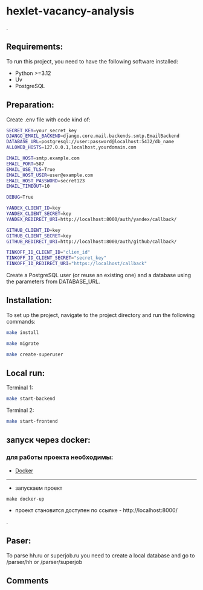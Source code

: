 # hexlet-vacancy-analysis

.



## Requirements:

To run this project, you need to have the following software installed:

- Python >=3.12
- Uv
- PostgreSQL

## Preparation:

Create .env file with code kind of:

```bash
SECRET_KEY=your_secret_key
DJANGO_EMAIL_BACKEND=django.core.mail.backends.smtp.EmailBackend
DATABASE_URL=postgresql://user:password@localhost:5432/db_name
ALLOWED_HOSTS=127.0.0.1,localhost,yourdomain.com

EMAIL_HOST=smtp.example.com
EMAIL_PORT=587
EMAIL_USE_TLS=True
EMAIL_HOST_USER=user@example.com
EMAIL_HOST_PASSWORD=secret123
EMAIL_TIMEOUT=10

DEBUG=True

YANDEX_CLIENT_ID=key
YANDEX_CLIENT_SECRET=key
YANDEX_REDIRECT_URI=http://localhost:8000/auth/yandex/callback/

GITHUB_CLIENT_ID=key
GITHUB_CLIENT_SECRET=key
GITHUB_REDIRECT_URI=http://localhost:8000/auth/github/callback/

TINKOFF_ID_CLIENT_ID="clien_id"
TINKOFF_ID_CLIENT_SECRET="secret_key"
TINKOFF_ID_REDIRECT_URI="https://localhost/callback"
```
Create a PostgreSQL user (or reuse an existing one) and a database using the parameters from DATABASE_URL.

## Installation:

To set up the project, navigate to the project directory and run the following commands:

```bash
make install
```

```bash
make migrate
```

```bash
make create-superuser
```

## Local run:

Terminal 1:

```bash
make start-backend
```

Terminal 2:

```bash
make start-frontend
```

## запуск через docker:

### для работы проекта необходимы:

- [Docker](https://docs.docker.com/get-started/get-docker/)

---

- запускаем проект

```
make docker-up
```

- проект становится доступен по ссылке - http://localhost:8000/

.

## Paser:
To parse hh.ru or superjob.ru you need to create a local database and go to /parser/hh 
or /parser/superjob

## Comments
 
